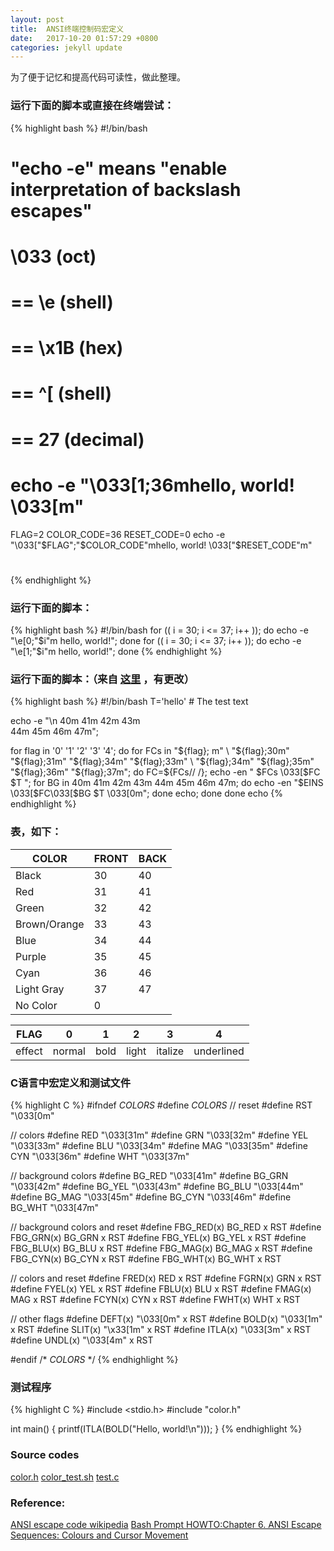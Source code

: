 ```yaml
---
layout: post
title:  ANSI终端控制码宏定义
date:   2017-10-20 01:57:29 +0800
categories: jekyll update
---
```


为了便于记忆和提高代码可读性，做此整理。

### 运行下面的脚本或直接在终端尝试：

{% highlight bash %}
#!/bin/bash
# "echo -e" means "enable interpretation of backslash escapes"
#    \033 (oct)
# == \e (shell)
# == \x1B (hex)
# == ^[ (shell)
# == 27 (decimal)
# echo -e "\033[1;36mhello, world! \033[m"
FLAG=2
COLOR_CODE=36
RESET_CODE=0
echo -e "\033["$FLAG";"$COLOR_CODE"mhello, world! \033["$RESET_CODE"m"
#
{% endhighlight %}

### 运行下面的脚本：
{% highlight bash %}
#!/bin/bash
for (( i = 30; i <= 37; i++ )); do
    echo -e "\e[0;"$i"m  hello, world!";
done
for (( i = 30; i <= 37; i++ )); do
    echo -e "\e[1;"$i"m  hello, world!";
done
{% endhighlight %}

### 运行下面的脚本：（来自 [这里](http://www.tldp.org/HOWTO/Bash-Prompt-HOWTO/x329.html) ，有更改）
{% highlight bash %}
#!/bin/bash
T='hello'   # The test text

echo -e "\n                 40m     41m     42m     43m\
     44m     45m     46m     47m";

for flag in '0' '1' '2' '3' '4'; do
    for FCs in "${flag};  m" \
               "${flag};30m"  "${flag};31m" "${flag};34m" "${flag};33m" \
               "${flag};34m"  "${flag};35m" "${flag};36m" "${flag};37m"; do
        FC=${FCs// /};
        echo -en " $FCs \033[$FC  $T  ";
        for BG in 40m 41m 42m 43m 44m 45m 46m 47m; do
            echo -en "$EINS \033[$FC\033[$BG  $T  \033[0m";
        done
        echo;
    done
done
echo
{% endhighlight %}

### 表，如下：

| COLOR        | FRONT  | BACK |
|--------------|--------|------|
| Black        | 30     |   40 |
| Red          | 31     |   41 |
| Green        | 32     |   42 |
| Brown/Orange | 33     |   43 |
| Blue         | 34     |   44 |
| Purple       | 35     |   45 |
| Cyan         | 36     |   46 |
| Light Gray   | 37     |   47 |
| No Color     | 0      |      |

| FLAG | 0 | 1 | 2 | 3 | 4 |
|------|---|---|---|---|---|
|effect| normal| bold | light | italize | underlined |

### C语言中宏定义和测试文件

{% highlight C %}
#ifndef _COLORS_
#define _COLORS_
// reset
#define RST         "\033[0m"

// colors
#define RED         "\033[31m"
#define GRN         "\033[32m"
#define YEL         "\033[33m"
#define BLU         "\033[34m"
#define MAG         "\033[35m"
#define CYN         "\033[36m"
#define WHT         "\033[37m"

// background colors
#define BG_RED      "\033[41m"
#define BG_GRN      "\033[42m"
#define BG_YEL      "\033[43m"
#define BG_BLU      "\033[44m"
#define BG_MAG      "\033[45m"
#define BG_CYN      "\033[46m"
#define BG_WHT      "\033[47m"

// background colors and reset
#define FBG_RED(x)  BG_RED x RST
#define FBG_GRN(x)  BG_GRN x RST
#define FBG_YEL(x)  BG_YEL x RST
#define FBG_BLU(x)  BG_BLU x RST
#define FBG_MAG(x)  BG_MAG x RST
#define FBG_CYN(x)  BG_CYN x RST
#define FBG_WHT(x)  BG_WHT x RST

// colors and reset
#define FRED(x)     RED x RST
#define FGRN(x)     GRN x RST
#define FYEL(x)     YEL x RST
#define FBLU(x)     BLU x RST
#define FMAG(x)     MAG x RST
#define FCYN(x)     CYN x RST
#define FWHT(x)     WHT x RST

// other flags
#define DEFT(x)  "\033[0m" x RST
#define BOLD(x)  "\033[1m" x RST
#define SLIT(x)  "\x33[1m" x RST
#define ITLA(x)  "\033[3m" x RST
#define UNDL(x)  "\033[4m" x RST

#endif  /* _COLORS_ */
{% endhighlight %}

### 测试程序
{% highlight C %}
#include <stdio.h>
#include "color.h"

int main() {
    printf(ITLA(BOLD("Hello, world!\n")));
}
{% endhighlight %}


### Source codes
[color.h](/sources/codes/terminal_color/color.h)
[color_test.sh](/sources/codes/terminal_color/color_test.sh)
[test.c](/sources/codes/terminal_color/test.c)

### Reference:
[ANSI escape code wikipedia](https://en.wikipedia.org/wiki/ANSI_escape_code)
[Bash Prompt HOWTO:Chapter 6. ANSI Escape Sequences: Colours and Cursor Movement](http://www.tldp.org/HOWTO/Bash-Prompt-HOWTO/x329.html)